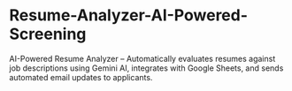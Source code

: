 # Resume-Analyzer-AI-Powered-Screening
AI-Powered Resume Analyzer – Automatically evaluates resumes against job descriptions using Gemini AI, integrates with Google Sheets, and sends automated email updates to applicants.

